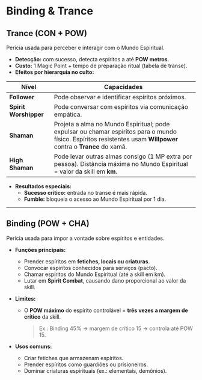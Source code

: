 # Binding & Trance

## **Trance (CON + POW)**
Perícia usada para perceber e interagir com o Mundo Espiritual.

- **Detecção:** com sucesso, detecta espíritos a até **POW metros**.
- **Custo:** 1 Magic Point + tempo de preparação ritual (tabela de transe).
- **Efeitos por hierarquia no culto:**

| Nível | Capacidades |
|-------|-------------|
| **Follower** | Pode observar e identificar espíritos próximos. |
| **Spirit Worshipper** | Pode conversar com espíritos via comunicação empática. |
| **Shaman** | Projeta a alma no Mundo Espiritual; pode expulsar ou chamar espíritos para o mundo físico. Espíritos resistentes usam **Willpower** contra o **Trance** do xamã. |
| **High Shaman** | Pode levar outras almas consigo (1 MP extra por pessoa). Distância máxima no Mundo Espiritual = valor da skill em **km**. |

- **Resultados especiais:**
  - **Sucesso crítico:** entrada no transe é mais rápida.
  - **Fumble:** bloqueia o acesso ao Mundo Espiritual por 1 dia.

---

## **Binding (POW + CHA)**
Perícia usada para impor a vontade sobre espíritos e entidades.

- **Funções principais:**
  - Prender espíritos em **fetiches, locais ou criaturas**.
  - Convocar espíritos conhecidos para serviços (pacto).
  - Chamar espíritos do Mundo Espiritual (até a skill em km).
  - Lutar em **Spirit Combat**, causando dano proporcional ao valor da skill.

- **Limites:**
  - O **POW máximo** do espírito controlável = **três vezes a margem de crítico** da skill.  
    > Ex.: Binding 45% → margem de crítico 15 → controla até POW 15.

- **Usos comuns:**
  - Criar fetiches que armazenam espíritos.
  - Prender espíritos como guardiões ou prisioneiros.
  - Dominar criaturas espirituais (ex.: elementais, demônios).